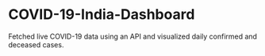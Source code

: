 # COVID-19-India-Dashboard
Fetched live COVID-19 data using an API and visualized daily confirmed and deceased cases.
